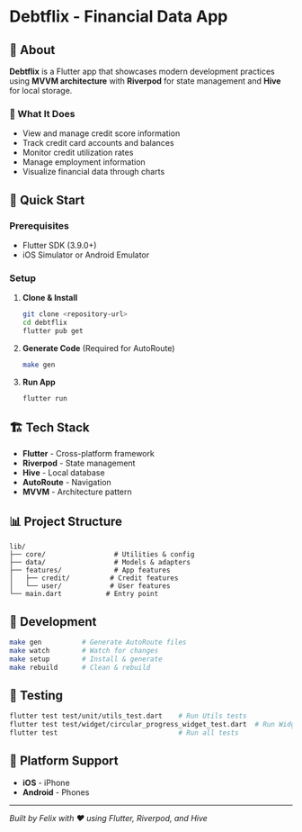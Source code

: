 # Debtflix - Financial Data App

## 📱 About

**Debtflix** is a Flutter app that showcases modern development practices using **MVVM architecture** with **Riverpod** for state management and **Hive** for local storage.

### 🎯 What It Does

- View and manage credit score information
- Track credit card accounts and balances
- Monitor credit utilization rates
- Manage employment information
- Visualize financial data through charts

## 🚀 Quick Start

### Prerequisites

- Flutter SDK (3.9.0+)
- iOS Simulator or Android Emulator

### Setup

1. **Clone & Install**

   ```bash
   git clone <repository-url>
   cd debtflix
   flutter pub get
   ```

2. **Generate Code** (Required for AutoRoute)

   ```bash
   make gen
   ```

3. **Run App**
   ```bash
   flutter run
   ```

## 🏗️ Tech Stack

- **Flutter** - Cross-platform framework
- **Riverpod** - State management
- **Hive** - Local database
- **AutoRoute** - Navigation
- **MVVM** - Architecture pattern

## 📊 Project Structure

```
lib/
├── core/                 # Utilities & config
├── data/                 # Models & adapters
├── features/             # App features
│   ├── credit/          # Credit features
│   └── user/            # User features
└── main.dart           # Entry point
```

## 🔧 Development

```bash
make gen          # Generate AutoRoute files
make watch        # Watch for changes
make setup        # Install & generate
make rebuild      # Clean & rebuild
```

## 🧪 Testing

```bash
flutter test test/unit/utils_test.dart    # Run Utils tests
flutter test test/widget/circular_progress_widget_test.dart  # Run Widget tests
flutter test                              # Run all tests
```

## 📱 Platform Support

- **iOS** - iPhone
- **Android** - Phones

---

_Built by Felix with ❤️ using Flutter, Riverpod, and Hive_
